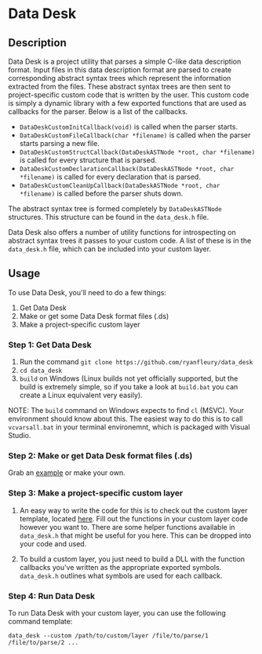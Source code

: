 # Data Desk

## Description

Data Desk is a project utility that parses a simple C-like data description format. Input files in this data description format are parsed to create corresponding abstract syntax trees which represent the information extracted from the files. These abstract syntax trees are then sent to project-specific custom code that is written by the user. This custom code is simply a dynamic library with a few exported functions that are used as callbacks for the parser. Below is a list of the callbacks.

* `DataDeskCustomInitCallback(void)` is called when the parser starts.
* `DataDeskCustomFileCallback(char *filename)` is called when the parser starts parsing a new file.
* `DataDeskCustomStructCallback(DataDeskASTNode *root, char *filename)` is called for every structure that is parsed.
* `DataDeskCustomDeclarationCallback(DataDeskASTNode *root, char *filename)` is called for every declaration that is parsed.
* `DataDeskCustomCleanUpCallback(DataDeskASTNode *root, char *filename)` is called before the parser shuts down.

The abstract syntax tree is formed completely by `DataDeskASTNode` structures. This structure can be found in the `data_desk.h` file.

Data Desk also offers a number of utility functions for introspecting on abstract syntax trees it passes to your custom code. A list of these is in the `data_desk.h` file, which can be included into your custom layer.

## Usage

To use Data Desk, you'll need to do a few things:

1. Get Data Desk
2. Make or get some Data Desk format files (.ds)
3. Make a project-specific custom layer

### Step 1: Get Data Desk

1. Run the command `git clone https://github.com/ryanfleury/data_desk`
2. `cd data_desk`
3. `build` on Windows (Linux builds not yet officially supported, but the build is extremely simple, so if you take a look at `build.bat` you can create a Linux equivalent very easily).

NOTE: The `build` command on Windows expects to find `cl` (MSVC). Your environment should know about this. The easiest way to do this is to call `vcvarsall.bat` in your terminal environemnt, which is packaged with Visual Studio.

### Step 2: Make or get Data Desk format files (.ds)

Grab an [example](https://github.com/ryanfleury/data_desk/blob/master/example_data/test.ds) or make your own.

### Step 3: Make a project-specific custom layer

1. An easy way to write the code for this is to check out the custom layer template, located [here](https://github.com/ryanfleury/data_desk/blob/master/example_custom/custom_template.c). Fill out the functions in your custom layer code however you want to. There are some helper functions available in `data_desk.h` that might be useful for you here. This can be dropped into your code and used.

2. To build a custom layer, you just need to build a DLL with the function callbacks you've written as the appropriate exported symbols. `data_desk.h` outlines what symbols are used for each callback.

### Step 4: Run Data Desk

To run Data Desk with your custom layer, you can use the following command template:

`data_desk --custom /path/to/custom/layer /file/to/parse/1 /file/to/parse/2 ...`